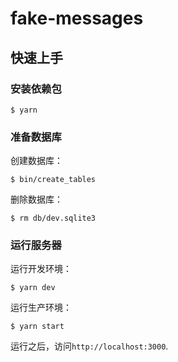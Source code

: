 # fake-messages

## 快速上手

### 安装依赖包

    $ yarn

### 准备数据库

创建数据库：

    $ bin/create_tables

删除数据库：

    $ rm db/dev.sqlite3

### 运行服务器

运行开发环境：

    $ yarn dev

运行生产环境：

    $ yarn start

运行之后，访问`http://localhost:3000`.
